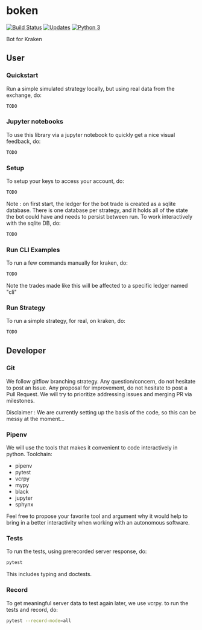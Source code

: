 # boken

[![Build Status](https://travis-ci.org/asmodehn/boken.svg?branch=master)](https://travis-ci.org/asmodehn/boken)
[![Updates](https://pyup.io/repos/github/asmodehn/boken/shield.svg)](https://pyup.io/repos/github/asmodehn/boken/)
[![Python 3](https://pyup.io/repos/github/asmodehn/boken/python-3-shield.svg)](https://pyup.io/repos/github/asmodehn/boken/)

Bot for Kraken

## User

### Quickstart
Run a simple simulated strategy locally, but using real data from the exchange, do:
```bash
TODO
```

### Jupyter notebooks
To use this library via a jupyter notebook to quickly get a nice visual feedback, do:
```bash
TODO
```

### Setup
To setup your keys to access your account, do:
```bash
TODO
```
Note : on first start, the ledger for the bot trade is created as a sqlite database.
There is one database per strategy, and it holds all of the state the bot could have and needs to persist between run.
To work interactively with the sqlite DB, do:
```bash
TODO
```

### Run CLI Examples
To run a few commands manually for kraken, do:
```bash
TODO
```
Note the trades made like this will be affected to a specific ledger named "cli"

### Run Strategy
To run a simple strategy, for real, on kraken, do:
```bash
TODO
```

## Developer

### Git
We follow gitflow branching strategy.
Any question/concern, do not hesitate to post an Issue.
Any proposal for improvement, do not hesitate to post a Pull Request.
We will try to prioritize addressing issues and merging PR via milestones.

Disclaimer : We are currently setting up the basis of the code, so this can be messy at the moment...

### Pipenv
We will use the tools that makes it convenient to code interactively in python.
Toolchain:
- pipenv
- pytest
- vcrpy
- mypy
- black
- jupyter
- sphynx

Feel free to propose your favorite tool and argument why it would help to bring in a better interactivity when working with an autonomous software.

### Tests
To run the tests, using prerecorded server response, do:
```bash
pytest
```
This includes typing and doctests.

### Record
To get meaningful server data to test again later, we use vcrpy.
to run the tests and record, do:
```bash
pytest --record-mode=all
```
